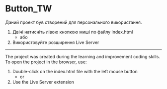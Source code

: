 # Button_TW

Даний проект був створений для персонального використання.

1) Двічі натисніть лівою кнопкою миші по файлу index.html
   - або
2) Використовуйте розширення Live Server

-------------------------------------------------------------------------------------------------------------------

The project was created during the learning and improvement coding skills. To open the project in the browser, use:

1) Double-click on the index.html file with the left mouse button
   - or
2) Use the Live Server extension
